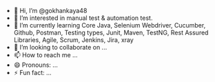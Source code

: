 - 👋 Hi, I’m @gokhankaya48
- 👀 I’m interested in manual test & automation test.
- 🌱 I’m currently learning  Core Java, Selenium Webdriver, Cucumber, Github, Postman, Testing types, Junit, Maven, TestNG, Rest Assured Libraries, Agile, Scrum, Jenkins, Jira, xray
- 💞️ I’m looking to collaborate on ...
- 📫 How to reach me ...
- 😄 Pronouns: ...
- ⚡ Fun fact: ...

<!---
gokhankaya48/gokhankaya48 is a ✨ special ✨ repository because its `README.md` (this file) appears on your GitHub profile.
You can click the Preview link to take a look at your changes.
--->
